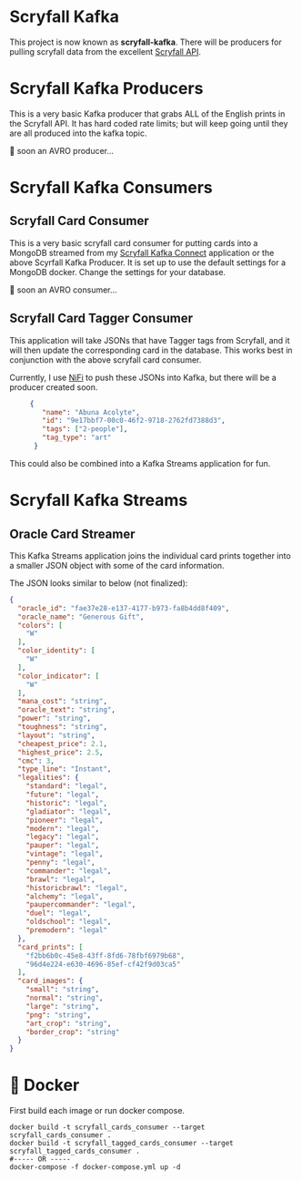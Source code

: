 # Scryfall Kafka 

This project is now known as **scryfall-kafka**. There will be producers for pulling scryfall data from the
excellent [Scryfall API](https://scryfall.com/docs/api).

# Scryfall Kafka Producers

This is a very basic Kafka producer that grabs ALL of the English prints in the Scryfall API. It has 
hard coded rate limits; but will keep going until they are all produced into the kafka topic.

:hammer: soon an AVRO producer...

# Scryfall Kafka Consumers

## Scryfall Card Consumer

This is a very basic scryfall card consumer for putting cards into a MongoDB streamed from my 
[Scryfall Kafka Connect](https://github.com/danwiseman/scryfallconnect) application or the above Scyrfall 
Kafka Producer. It is set up to use the default settings for a MongoDB docker. Change the settings for 
your database.

:hammer: soon an AVRO consumer...

## Scryfall Card Tagger Consumer

This application will take JSONs that have Tagger tags from Scryfall, and it will then
update the corresponding card in the database. This works best in conjunction with the
above scryfall card consumer.

Currently, I use [NiFi](https://nifi.apache.org/) to push these JSONs into Kafka, but there will be a 
producer created soon.

```json
     {
        "name": "Abuna Acolyte",
        "id": "9e17bbf7-00c0-46f2-9718-2762fd7388d3",
        "tags": ["2-people"],
        "tag_type": "art"
      }
```

This could also be combined into a Kafka Streams application for fun.

# Scryfall Kafka Streams

## Oracle Card Streamer

This Kafka Streams application joins the individual card prints together into a smaller JSON object with some of the card
information. 

The JSON looks similar to below (not finalized):

```json
{
  "oracle_id": "fae37e28-e137-4177-b973-fa8b4dd8f409",
  "oracle_name": "Generous Gift",
  "colors": [
    "W"
  ],
  "color_identity": [
    "W"
  ],
  "color_indicator": [
    "W"
  ],
  "mana_cost": "string",
  "oracle_text": "string",
  "power": "string",
  "toughness": "string",
  "layout": "string",
  "cheapest_price": 2.1,
  "highest_price": 2.5,
  "cmc": 3,
  "type_line": "Instant",
  "legalities": {
    "standard": "legal",
    "future": "legal",
    "historic": "legal",
    "gladiator": "legal",
    "pioneer": "legal",
    "modern": "legal",
    "legacy": "legal",
    "pauper": "legal",
    "vintage": "legal",
    "penny": "legal",
    "commander": "legal",
    "brawl": "legal",
    "historicbrawl": "legal",
    "alchemy": "legal",
    "paupercommander": "legal",
    "duel": "legal",
    "oldschool": "legal",
    "premodern": "legal"
  },
  "card_prints": [
    "f2bb6b0c-45e8-43ff-8fd6-78fbf6979b68",
    "96d4e224-e630-4696-85ef-cf42f9d03ca5"
  ],
  "card_images": {
    "small": "string",
    "normal": "string",
    "large": "string",
    "png": "string",
    "art_crop": "string",
    "border_crop": "string"
  }
}
```

# :whale: Docker

First build each image or run docker compose.

```shell
docker build -t scryfall_cards_consumer --target scryfall_cards_consumer .
docker build -t scryfall_tagged_cards_consumer --target scryfall_tagged_cards_consumer .
#----- OR -----
docker-compose -f docker-compose.yml up -d
```